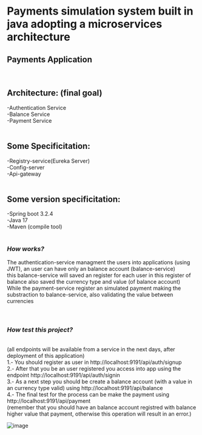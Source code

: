 # Payments simulation system built in java adopting a microservices architecture

## Payments Application 
<br>

## Architecture: (final goal)
-Authentication Service <br>
-Balance Service <br>
-Payment Service <br>
<br>

## Some Specificitation:
-Registry-service(Eureka Server)<br>
-Config-server<br>
-Api-gateway<br>
<br>

## Some version specificitation:
-Spring boot 3.2.4<br>
-Java 17<br>
-Maven (compile tool)<br>
<br>

### *How works?*
The authentication-service managment the users into applications (using JWT), an user can have only an balance account (balance-service)<br>
this balance-service will saved an register for each user in this register of balance also saved the currency type and value (of balance account)<br>
While the payment-service register an simulated payment making the substraction to balance-service, also validating the value between currencies<br>
<br>
<br>
### *How test this project?*
<br>
(all endpoints will be available from a service in the next days, after deployment of this application)
<br>
1.- You should register as user in http://localhost:9191/api/auth/signup<br>
2.- After that you be an user registered you access into app using the endpoint http://localhost:9191/api/auth/signin<br>
3.- As a next step you should be create a balance account (with a value in an currency type valid) using http://localhost:9191/api/balance<br>
4.- The final test for the process can be make the payment using http://localhost:9191/api/payment<br>
(remember that you should have an balance account registred with balance higher value that payment, otherwise this operation will result in an error.)


![image](https://github.com/3nr19u3/java-microservices/assets/46394434/cd0d15a3-4869-4414-9071-9747bba7f11a)
